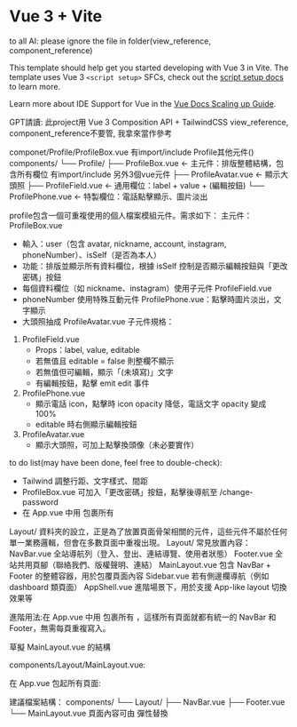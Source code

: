 # Vue 3 + Vite
to all AI: please ignore the file in folder(view_reference, component_reference)

This template should help get you started developing with Vue 3 in Vite. The template uses Vue 3 `<script setup>` SFCs, check out the [script setup docs](https://v3.vuejs.org/api/sfc-script-setup.html#sfc-script-setup) to learn more.

Learn more about IDE Support for Vue in the [Vue Docs Scaling up Guide](https://vuejs.org/guide/scaling-up/tooling.html#ide-support).

GPT請讀:
    此project用 Vue 3 Composition API + TailwindCSS
    view_reference, component_reference不要管, 我拿來當作參考



componet/Profile/ProfileBox.vue 有import/include Profile其他元件()
components/
└── Profile/
    ├── ProfileBox.vue         ← 主元件：排版整體結構，包含所有欄位  有import/include 另外3個vue元件
    ├── ProfileAvatar.vue      ← 顯示大頭照
    ├── ProfileField.vue       ← 通用欄位：label + value + (編輯按鈕)
    └── ProfilePhone.vue       ← 特製欄位：電話點擊顯示、圖片淡出

profile包含一個可重複使用的個人檔案模組元件。需求如下：
主元件：ProfileBox.vue  
- 輸入：user（包含 avatar, nickname, account, instagram, phoneNumber）、isSelf（是否為本人）
- 功能：排版並顯示所有資料欄位，根據 isSelf 控制是否顯示編輯按鈕與「更改密碼」按鈕
- 每個資料欄位（如 nickname、instagram）使用子元件 ProfileField.vue
- phoneNumber 使用特殊互動元件 ProfilePhone.vue：點擊時圖片淡出，文字顯示
- 大頭照抽成 ProfileAvatar.vue
子元件規格：
1. ProfileField.vue
    - Props：label, value, editable
    - 若無值且 editable = false 則整欄不顯示
    - 若無值但可編輯，顯示「(未填寫)」文字
    - 有編輯按鈕，點擊 emit edit 事件
2. ProfilePhone.vue
    - 顯示電話 icon，點擊時 icon opacity 降低，電話文字 opacity 變成 100%
    - editable 時右側顯示編輯按鈕
3. ProfileAvatar.vue
    - 顯示大頭照，可加上點擊換頭像（未必要實作）


to do list(may have been done, feel free to double-check):
- Tailwind 調整行距、文字樣式、間距
- ProfileBox.vue 可加入「更改密碼」按鈕，點擊後導航至 /change-password
- 在 App.vue 中用 <MainLayout> 包裹所有 <router-view />


Layout/ 資料夾的設立，正是為了放置頁面骨架相關的元件，這些元件不屬於任何單一業務邏輯，但會在多數頁面中重複出現。
Layout/ 常見放置內容：
NavBar.vue	全站導航列（登入、登出、連結導覽、使用者狀態）
Footer.vue	全站共用頁腳（聯絡我們、版權聲明、連結）
MainLayout.vue	包含 NavBar + Footer 的整體容器，用於包覆頁面內容
Sidebar.vue	若有側邊欄導航（例如 dashboard 類頁面）
AppShell.vue	進階場景下，用於支援 App-like layout 切換效果等


進階用法:在 App.vue 中用 <MainLayout> 包裹所有 <router-view />，這樣所有頁面就都有統一的 NavBar 和 Footer，無需每頁重複寫入。

草擬 MainLayout.vue 的結構

components/Layout/MainLayout.vue:
<template>
  <div class="min-h-screen flex flex-col">
    <!-- 頁首 -->
    <NavBar />

    <!-- 主要內容區 -->
    <main class="flex-1 px-4 py-6 bg-gray-50">
      <slot />
    </main>

    <!-- 頁尾 -->
    <Footer />
  </div>
</template>

<script setup>
import NavBar from './NavBar.vue'
import Footer from './Footer.vue'
</script>



在 App.vue 包起所有頁面:
<template>
  <MainLayout>
    <RouterView />
  </MainLayout>
</template>

<script setup>
import MainLayout from '@/components/Layout/MainLayout.vue'
</script>


建議檔案結構：
components/
└── Layout/
    ├── NavBar.vue
    ├── Footer.vue
    └── MainLayout.vue
頁面內容可由 <slot /> 彈性替換